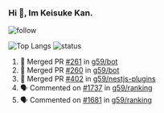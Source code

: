 ### Hi 👋, Im Keisuke Kan.

<!--
**9renpoto/9renpoto** is a ✨ _special_ ✨ repository because its `README.md` (this file) appears on your GitHub profile.

Here are some ideas to get you started:

- 🔭 I’m currently working on ...
- 🌱 I’m currently learning ...
- 👯 I’m looking to collaborate on ...
- 🤔 I’m looking for help with ...
- 💬 Ask me about ...
- 📫 How to reach me: ...
- 😄 Pronouns: ...
- ⚡ Fun fact: ...
-->

![follow](https://img.shields.io/github/followers/9renpoto?label=Follow&style=social)

![Top Langs](https://github-readme-stats.vercel.app/api/top-langs/?username=9renpoto&hide=html&layout=compact)
![status](https://github-readme-stats.vercel.app/api?username=9renpoto&show_icons=true&count_private=true&hide=issues,contribs)

<!--START_SECTION:activity-->
1. 🎉 Merged PR [#261](https://github.com/g59/bot/pull/261) in [g59/bot](https://github.com/g59/bot)
2. 🎉 Merged PR [#260](https://github.com/g59/bot/pull/260) in [g59/bot](https://github.com/g59/bot)
3. 🎉 Merged PR [#402](https://github.com/g59/nestjs-plugins/pull/402) in [g59/nestjs-plugins](https://github.com/g59/nestjs-plugins)
4. 🗣 Commented on [#1737](https://github.com/g59/ranking/issues/1737) in [g59/ranking](https://github.com/g59/ranking)
5. 🗣 Commented on [#1681](https://github.com/g59/ranking/issues/1681) in [g59/ranking](https://github.com/g59/ranking)
<!--END_SECTION:activity-->

